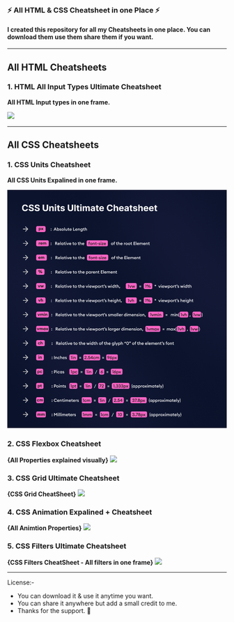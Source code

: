 ### ⚡ All HTML & CSS Cheatsheet in one Place ⚡

#### I created this repository for all my Cheatsheets in one place. You can download them use them share them if you want.

---

## All HTML Cheatsheets

### 1. HTML All Input Types Ultimate Cheatsheet

**All HTML Input types in one frame.**

<a href="./01-Html Input Types/Html Input Types.png"><img src="./01-Html%20Input%20Types/Html%20Input%20Types.png" /></a>

---

## All CSS Cheatsheets

### 1. CSS Units Cheatsheet

**All CSS Units Expalined in one frame.**

<a href="./02-CSS Units/Css Units Cheatsheet-1.png"><img src="./02-CSS%20Units/Css%20Units%20Cheatsheet-1.png"/></a>

### 2. CSS Flexbox Cheatsheet

**{All Properties explained visually}**
<a href="./03-CSS Flexbox/Css Flexbox Cheatsheet.png"><img src="./03-CSS%20Flexbox/Css%20Flexbox%20Cheatsheet.png"></a>

### 3. CSS Grid Ultimate Cheatsheet

**{CSS Grid CheatSheet}**
<a href="./04-CSS Grid/CSS Grid Cheatsheet.png"><img src="./04-CSS%20Grid/CSS%20Grid%20Cheatsheet.png"></a>

### 4. CSS Animation Expalined + Cheatsheet

**{All Animtion Properties}**
<a href="./06-CSS Animations/Css Animation Explained + Cheatsheet.png"><img src="./06-CSS%20Animations/Css%20Animation%20Explained%20+%20Cheatsheet.png"></a>

### 5. CSS Filters Ultimate Cheatsheet

**{CSS Filters CheatSheet - All filters in one frame}**
<a href="./05-CSS Filters/CSS Filters.png"><img src="./05-CSS%20Filters/CSS%20Filters.png"></a>

---

License:-

- You can download it & use it anytime you want.
- You can share it anywhere but add a small credit to me.
- Thanks for the support. 💜
